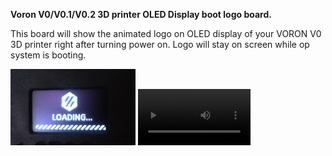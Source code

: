 **Voron V0/V0.1/V0.2 3D printer OLED Display boot logo board.**

This board will show the animated logo on OLED display of your VORON V0 3D printer right after turning power on. Logo will stay on screen while op system is booting.

<img src="./images/VoronV0BootLogoOLED.jpg" width="200"/>
<video src="./images/VoronV0StartupDisplay.mp4" width="180"/>

This is a DIY project.

<img src="./images/OLEDBootLogoBoard.jpg" width="100">

**Specification:**

- PCB size: 11.5mm X 10.5mm
- Supply voltage: 3-5VDC
- Supply Current: 3mA max
- Supported display: any 128x64 OLED display with SSD1306 controller

**Installation instruction:**

Solder the board in parallel to the OLED display using 4 wires: GND, VCC, SCL, SDA

<img src="./images/VoronV0DisplayPCB_Install.jpg" width="400">

**DIY**

- PCB can be ordered at OshPark: https://oshpark.com/shared_projects/CGdilsaI
- The MCU Attiny10 can be ordered at Mouser: https://mou.sr/457LQlj
- The firmware: [firmware hex file](firmware/firmware.hex)

Or you can buy ready made board on eBay: https://www.ebay.de/itm/145217917896
